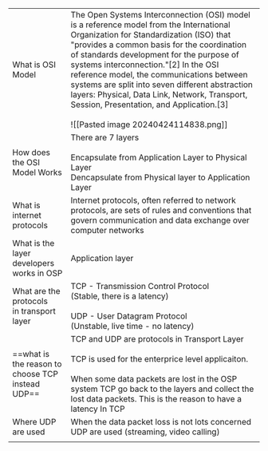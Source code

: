 
|                                                  |                                                                                                                                                                                                                                                                                                                                                                                                                                                                                                                   |
| ------------------------------------------------ | ----------------------------------------------------------------------------------------------------------------------------------------------------------------------------------------------------------------------------------------------------------------------------------------------------------------------------------------------------------------------------------------------------------------------------------------------------------------------------------------------------------------- |
| What is OSI Model                                | The Open Systems Interconnection (OSI) model is a reference model from the International Organization for Standardization (ISO) that "provides a common basis for the coordination of standards development for the purpose of systems interconnection."[2] In the OSI reference model, the communications between systems are split into seven different abstraction layers: Physical, Data Link, Network, Transport, Session, Presentation, and Application.[3]<br><br>![[Pasted image 20240424114838.png]]<br> |
| How does the OSI Model Works                     | There are  7 layers <br><br>Encapsulate from Application Layer to Physical Layer<br>Dencapsulate from Physical layer to Application Layer                                                                                                                                                                                                                                                                                                                                                                         |
| What is internet protocols                       | Internet protocols, often referred to network protocols, are sets of rules and conventions that govern communication and data exchange over computer networks                                                                                                                                                                                                                                                                                                                                                     |
| What is the layer<br>developers works in OSP     | Application layer                                                                                                                                                                                                                                                                                                                                                                                                                                                                                                 |
| What are the protocols<br>in transport<br>layer  | TCP - Transmission Control Protocol<br>(Stable, there is a latency)<br><br>UDP - User Datagram Protocol<br>(Unstable, live time - no latency)                                                                                                                                                                                                                                                                                                                                                                     |
| ==what is the reason to choose TCP instead UDP== | TCP and UDP are protocols in Transport Layer<br><br>TCP is used for the enterprice level applicaiton.<br><br>When some data packets are lost in the OSP system TCP go back to the layers and collect the lost data packets. This is the reason to have a latency In TCP                                                                                                                                                                                                                                           |
| Where UDP are used                               | When the data packet loss is not lots concerned UDP are used (streaming, video calling)                                                                                                                                                                                                                                                                                                                                                                                                                           |
|                                                  |                                                                                                                                                                                                                                                                                                                                                                                                                                                                                                                   |
